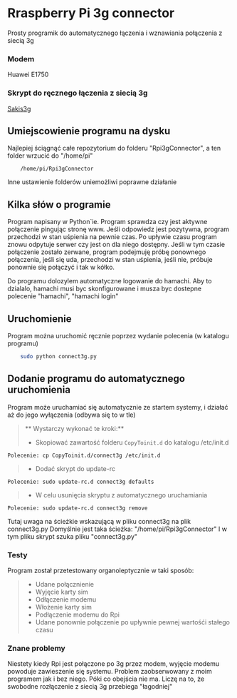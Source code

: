 
# Rraspberry Pi 3g connector

Prosty programik do automatycznego łączenia i wznawiania połączenia z siecią 3g


### Modem
Huawei  E1750

### Skrypt do ręcznego łączenia z siecią 3g 
[Sakis3g](http://www.sakis3g.com/)

## Umiejscowienie programu na dysku
Najlepiej ściągnąć całe repozytorium do folderu "Rpi3gConnector", a ten folder wrzucić do "/home/pi"
```
	/home/pi/Rpi3gConnector
```
Inne ustawienie folderów uniemożliwi poprawne działanie

## Kilka słów o programie

Program napisany w Python`ie. Program sprawdza czy jest aktywne połączenie pingując stronę www. Jeśli odpowiedz jest pozytywna, program przechodzi w stan uśpienia na pewnie czas. Po upływie czasu program znowu odpytuje serwer czy jest on dla niego dostępny. Jeśli w tym czasie połączenie zostało zerwane, program podejmuję próbę ponownego połączenia, jeśli się uda, przechodzi w stan uśpienia, jeśli nie, próbuje ponownie się połączyć i tak w kółko. 

Do programu dolozylem automatyczne logowanie do hamachi. Aby to dzialalo, hamachi musi byc skonfigurowane i musza byc dostepne polecenie "hamachi", "hamachi login"

## Uruchomienie
Program można uruchomić ręcznie poprzez wydanie polecenia (w katalogu programu)

```sh
    sudo python connect3g.py
```

## Dodanie programu do automatycznego uruchomienia
Program może uruchamiać się automatycznie ze startem systemy, i działać aż do jego wyłączenia (odbywa się to w tle)


> ** Wystarczy wykonać te kroki:**
> - Skopiować zawartość folderu ```CopyToinit.d``` do katalogu /etc/init.d

    Polecenie: cp CopyToinit.d/connect3g /etc/init.d

> - Dodać skrypt do update-rc
    
    Polecenie: sudo update-rc.d connect3g defaults

> - W celu usunięcia skryptu z automatycznego uruchamiania
    
    Polecenie: sudo update-rc.d connect3g remove
Tutaj uwaga na ścieżkie wskazującą w pliku connect3g na plik connect3g.py
Domyślnie jest taka ścieżka: "/home/pi/Rpi3gConnector"
I w tym pliku skrypt szuka pliku "connect3g.py"



### Testy
Program został przetestowany organoleptycznie w taki sposób:
>- Udane połącznienie
>- Wyjęcie karty sim
>- Odłączenie modemu
>- Włożenie karty sim
>- Podłączenie modemu do Rpi
>- Udane ponownie połączenie po upływnie pewnej wartośći stałego czasu


### Znane problemy
Niestety kiedy Rpi jest połączone po 3g przez modem, wyjęcie modemu powoduje zawieszenie się systemu. Problem zaobserwowany z moim programem jak i bez niego. Póki co obejścia nie ma. Liczę na to, że swobodne rozłączenie z siecią 3g przebiega "łagodniej"
